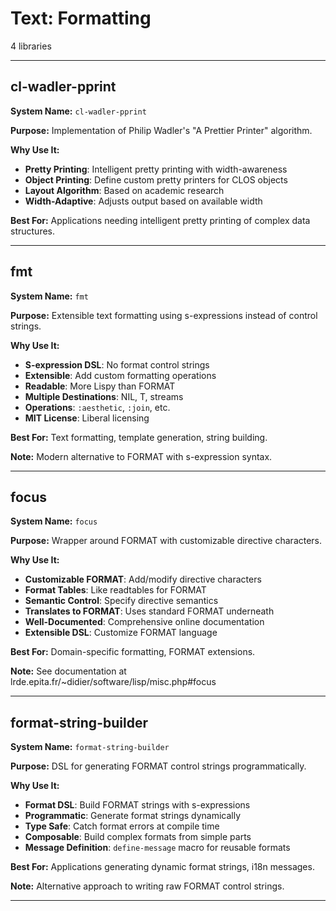 # Text: Formatting

4 libraries

---

## cl-wadler-pprint

**System Name:** `cl-wadler-pprint`

**Purpose:** Implementation of Philip Wadler's "A Prettier Printer" algorithm.

**Why Use It:**
- **Pretty Printing**: Intelligent pretty printing with width-awareness
- **Object Printing**: Define custom pretty printers for CLOS objects
- **Layout Algorithm**: Based on academic research
- **Width-Adaptive**: Adjusts output based on available width

**Best For:** Applications needing intelligent pretty printing of complex data structures.

---


## fmt

**System Name:** `fmt`

**Purpose:** Extensible text formatting using s-expressions instead of control strings.

**Why Use It:**
- **S-expression DSL**: No format control strings
- **Extensible**: Add custom formatting operations
- **Readable**: More Lispy than FORMAT
- **Multiple Destinations**: NIL, T, streams
- **Operations**: `:aesthetic`, `:join`, etc.
- **MIT License**: Liberal licensing

**Best For:** Text formatting, template generation, string building.

**Note:** Modern alternative to FORMAT with s-expression syntax.

---


## focus

**System Name:** `focus`

**Purpose:** Wrapper around FORMAT with customizable directive characters.

**Why Use It:**
- **Customizable FORMAT**: Add/modify directive characters
- **Format Tables**: Like readtables for FORMAT
- **Semantic Control**: Specify directive semantics
- **Translates to FORMAT**: Uses standard FORMAT underneath
- **Well-Documented**: Comprehensive online documentation
- **Extensible DSL**: Customize FORMAT language

**Best For:** Domain-specific formatting, FORMAT extensions.

**Note:** See documentation at lrde.epita.fr/~didier/software/lisp/misc.php#focus

---


## format-string-builder

**System Name:** `format-string-builder`

**Purpose:** DSL for generating FORMAT control strings programmatically.

**Why Use It:**
- **Format DSL**: Build FORMAT strings with s-expressions
- **Programmatic**: Generate format strings dynamically
- **Type Safe**: Catch format errors at compile time
- **Composable**: Build complex formats from simple parts
- **Message Definition**: `define-message` macro for reusable formats

**Best For:** Applications generating dynamic format strings, i18n messages.

**Note:** Alternative approach to writing raw FORMAT control strings.

---


